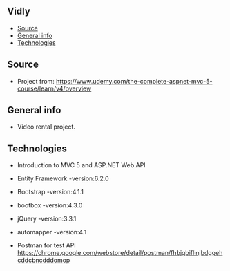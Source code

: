 ## Vidly

* [Source](#source-info)
* [General info](#general-info)
* [Technologies](#technologies)

## Source
* Project from: https://www.udemy.com/the-complete-aspnet-mvc-5-course/learn/v4/overview

## General info
* Video rental project.

## Technologies
* Introduction to MVC 5 and ASP.NET Web API
* Entity Framework -version:6.2.0
* Bootstrap -version:4.1.1
* bootbox -version:4.3.0
* jQuery -version:3.3.1
* automapper -version:4.1

* Postman for test API https://chrome.google.com/webstore/detail/postman/fhbjgbiflinjbdggehcddcbncdddomop

